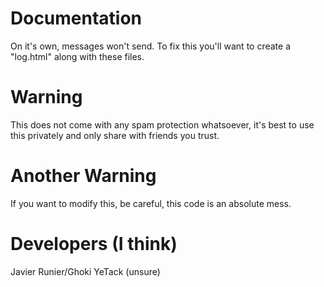# Documentation
On it's own, messages won't send. To fix this you'll want to create a "log.html" along with these files.
# Warning
This does not come with any spam protection whatsoever, it's best to use this privately and only share with friends you trust.
# Another Warning
If you want to modify this, be careful, this code is an absolute mess.
# Developers (I think)
Javier
Runier/Ghoki
YeTack (unsure)
